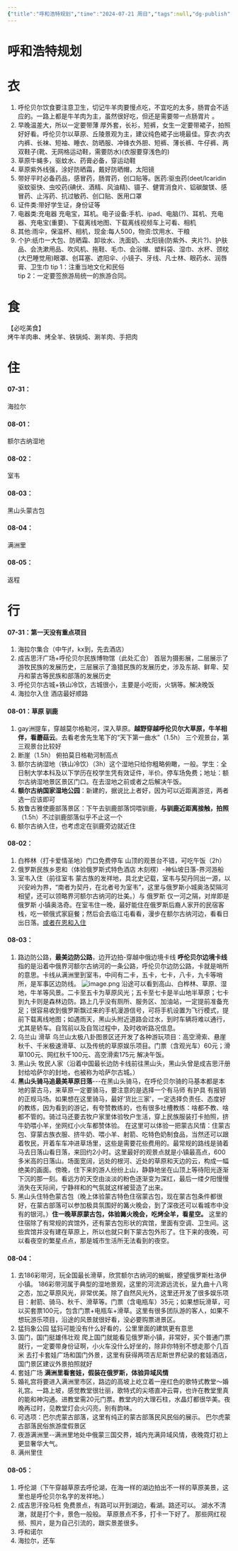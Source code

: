 ```yaml
---
{"title":"呼和浩特规划","time":"2024-07-21 周日","tags":null,"dg-publish":true,"permalink":"/300 评价/J/呼和浩特规划/","dgPassFrontmatter":true,"created":"2024-07-21T16:10:35.590+08:00","updated":"2024-07-22T15:59:38.672+08:00"}
---
```


# 呼和浩特规划
# 衣
1. 呼伦贝尔饮食要注意卫生，切记牛羊肉要慢点吃，不宜吃的太多，肠胃会不适应的。一路上都是牛羊肉为主，虽然很好吃，但还是需要带一点肠胃片  。
2. 早晚温差大，所以一定要带薄 厚外套，长衫，短裤，女生一定要带裙子，拍照好好看。呼伦贝尔以草原、丘陵景观为主，建议纯色裙子出境最佳。穿衣:内衣内裤、长袜、短袖、睡衣、防晒服、冲锋衣外胆、短裤、薄长裤、牛仔裤、两双鞋子(靴、无网格运动鞋，需要防水)(衣服要穿浅色的)
3. 草原牛蝇多，驱蚊水、药膏必备，穿运动鞋
4. 草原紫外线强，涂好防晒霜，戴好防晒帽，太阳镜
5. 带好平时必备药品，感冒药，肠胃药，创口贴等。医药:驱虫药(deet/lcaridin驱蚊驱快、虫咬药(碘伏、酒精、风油精)、镊子、健胃消食片、铝碳酸镁、感冒药、止泻药、抗过敏药、创口贴、医用口罩
6. 证件类:带好学生证，身份证等
7. 电器类:充电器 充电宝，耳机。电子设备:手机、ipad、电脑(?)、耳机、充电器、充电宝(重要)、下载离线地图、下载离线视频车上可看、相机
8. 其他:雨伞，保温杯、相机，现金:每人500，物资:饮用水、干粮
9. 个护:纸巾一大包、防晒霜、卸妆水、洗面奶、.太阳镜(防紫外、夹片?)、护肤品、会洗漱用品、吹风机、拖鞋、毛巾、会浴帽、塑料袋、湿巾、水杯、颈枕(大巴睡觉用)眼罩、创耳塞、遮阳伞、小镜子、牙线、凡士林、眼药水、润唇膏、卫生巾
tip 1：注重当地文化和民俗  
tip 2：一定要签旅游局统一的旅游合同。
# 食
【必吃美食】  
烤牛羊肉串、烤全羊、铁锅炖、涮羊肉、手把肉
# 住
#### 07-31：
海拉尔
#### 08-01：
额尔古纳湿地
#### 08-02：
室韦
#### 08-03：
黑山头蒙古包
#### 08-04：
满洲里
#### 08-05：
返程
# 行
#### 07-31：第一天没有重点项目
1. 海拉尔集合（中午jf，kx到，先去酒店）
2. 成吉思汗广场+呼伦贝尔民族博物馆（此处汇合）
	首层为摄影展，二层展示了游牧民族的发展历史，三层展示了渔猎民族的发展历史，涉及东胡、鲜卑、契丹和蒙古等民族和部落的发展历史
3. 呼伦贝尔古城+铁山冷饮，古城很小，主要是小吃街，火锅等。解决晚饭
4. 海拉尔入住 酒店最好顺路
#### 08-01：草原  驯鹿
1. gay洲提车，穿越莫尔格勒河，深入草原。**越野穿越呼伦贝尔大草原，牛羊相伴，看蘑菇云**。去看老舍先生笔下的“天下第一曲水”（1.5h）
	三个观景台，第三观景台比较好
2. 断崖（1.5h） 俯拍莫日格勒河制高点
3. 额尔古纳湿地（铁山冷饮）（3h）这个湿地只给你粗略俯瞰，一般。学生：全日制大学本科及以下学历在校学生凭有效证件，半价。停车场免费；地址：额尔古纳湿地景区景区门口。在去湿地之前或者之后解决午饭。
4. **额尔古纳国家湿地公园**：新建的，据说比上者好，因为可以近距离游览，两者选一应该即可
5. 敖鲁古雅使鹿部落景区：下午去驯鹿部落饲喂驯鹿，**与驯鹿近距离接触，拍照**（1.5h）不过驯鹿部落似乎不止这一个
6. 额尔古纳入住，也考虑定在驯鹿旁边就近住
#### 08-02：
1. 白桦林（打卡爱情圣地）门口免费停车 山顶的观景台不错，可吃午饭（2h）
2. 俄罗斯民族乡恩和（体验俄罗斯式特色酒店 木刻楞）-神仙坡日落-界河游船
3. 室韦入住（前往室韦 蒙古族的发祥地，具北史记载，室韦与契丹同出一源，以兴安岭为界，“南者为契丹，在北者号为室韦”，这里与俄罗斯小城奥洛契隔河相望，还可以领略界河额尔古纳河的壮美。）与 俄罗斯 仅一河之隔，对岸即是 俄罗斯 小镇奥洛奇。在室韦住一晚，最好能住在俄罗斯后裔人家开的民宿客栈，吃一顿俄式家庭餐；然后会去临江屯看看，漫步在额尔古纳河边，看看日出日落。<u>或者在恩和入住</u>
#### 08-03：
1. 路边防公路，**最美边防公路**，边开边拍-穿越中俄边境卡线
	**呼伦贝尔边境卡线**指的是沿着中俄界河额尔古纳河的一条公路，呼伦贝尔边防公路，卡就是哨所的意思。卡线从满洲里到室韦，中间有二卡，五卡，七卡，八卡，九卡等哨所，是军事区边防线。
	![image.png](https://cdn.jsdelivr.net/gh/Dolan-Lance/Image-Jiang/202407221515112.jpg)
	沿途可以看到高山、白桦林、草原、湿地，牛羊等风景。二卡至五卡为草原风光；五卡至七卡是半山地半草原；七卡到九卡则是森林边防。路上几乎没有厕所、服务区、加油站，一定提前准备充足；很容易收到俄罗斯飘过来的手机漫游信号，可将手机设置为飞行模式，提前下载离线地图；如遇雨天，黑山头附近道路会过水，到时车辆将难以通行，尤其是轿车。自驾前以及自驾过程中，及时收听路况信息。
2. 乌兰山 滑草 乌兰山太极八卦图景区还开发了各种游玩项目：高空滑索、悬崖秋千、千米极速滑草、以及传统的草原娱乐项目。门票（含观光车）60元；滑草100元、网红秋千100元、高空滑索175元 解决午饭。
3. 黑山头 牧民人家（沿着中国最长边防卡线前往黑山头，黑山头曾是成吉思汗册封给哈萨尔的封地，也被称为哈萨尔古城。）
4. **黑山头骑马追最美草原日落**---在黑山头骑马，在呼伦贝尔骑的马基本都是本地的蒙古马，来草原一定要骑马，要注意的是选择一个有马师 有护具 有报销的正规马场。如果想在这里骑马，最好‘货比三家’，一定选择负责任、态度好的教练，因为看到的游记，有夸赞教练的，也有很多吐槽教练：啥都不教、啥都不管的。骑过马还要去牧户家里体验牧户生活，穿上民族服装打卡拍照，挤牛奶喂小羊，坐网红小火车都赞体验。 在这里可以体验一把蒙古风情：住蒙古包、穿蒙古族衣服、挤牛奶、喂小羊、射箭、吃特色奶制食品，当然还可以跟着牧民，开着车车冲进草场里，这些是需要花些费用的。最常规的路线是骑着马去日落山看日落，来回约2小时。这里最好的观景点就是小镇最高点，600多米高的日落山。场面宽阔，远处的根河、近处的草原和天边的云，构成一幅绝美的画面。傍晚，住下来的游人纷纷上山，静静地坐在山顶上等待阳光逐渐下沉的那一刻。看远方的天空由淡淡的粉色逐渐变为深红，最后一缕夕阳慢慢消失在天际间，宁静祥和的气氛就这样被营造了出来。
5. 黑山头住特色蒙古包（晚上体验蒙古特色住宿蒙古包，现在蒙古包条件都很好，在蒙古部落可以参加极具氛围好的篝火晚会，到了深夜还可以看城市中没有的银河。）**住一晚草原蒙古包，体验篝火晚会，吃烤全羊，看星空。** 这里的住宿除了有常规的宾馆外，还有蒙古包形状的宾馆，里面有空调、卫生间。这些宾馆并没有建在草原上，所以也就只剩下蒙古包外形了。住下来的夜晚，可以看夜空的繁星点点，那是城市生活所无法看到的夜空。
#### 08-04：
1. 去186彩带河，玩全国最长滑草，欣赏额尔古纳河的蜿蜒，撩望俄罗斯杜洛伊小镇。  186彩带河属于典型的湿地景观，这里的河流源远流长，呈九曲十八弯之态，加之草原风光，非常优美。除了自然风光外，这里还开发了很多娱乐项目：射箭、骑马、秋千、滑草等。门票（含电瓶车）35元；如果想玩滑草，可以买套票100元，包含门票+电瓶车+滑草。这里有很多团队游的客人，如果不想玩游乐项目，沿途的风景就很好看，没必要购票进景区。
2. 猛犸象公园 猛犸可能没有什么好看的，公里里面的建筑更有意思
3. 国门，国门挺雄伟壮观 爬上国门就能看见俄罗斯小镇，非常好，买个普通门票就行，一定要带身份证啊，小火车没什么好坐的，除非你特别不想走那个几百米 去打卡套娃广场和国门外景，这里有获得两项吉尼斯世界纪录的套娃酒店，国门景区建议外景拍照就好
4. 套娃广场 **满洲里看套娃，假装在俄罗斯，体验异域风情**
5. 婚礼宫将要进入满洲里市区，路边的高坡上屹立着一座红色的歌特式教堂～婚礼宫。一路上坡，感觉教堂很壮丽，歌特式的尖塔直冲云霄，也许在教堂里真的能和神沟通。进教堂需20元门票。教堂内的大理石柱，水晶灯都很华美。夜晚再过时，见教堂灯会火闪亮，别有韵味。
6. 可选项：巴尔虎蒙古部落，这里有纯正的蒙古部落民风民俗的展示。 巴尔虎蒙古部落民俗旅游度假景区
7. 夜游满洲里--满洲里地处中俄蒙三国交界，城内充满异域风情，夜晚霓灯初上更显奢华大气。  
8. 满州里住
#### 08-05：
1. 呼伦湖（下午穿越草原去呼伦湖，在海一样的湖边拍出不一样的草原美景，这里也是呼伦贝尔名字的发祥地。）
2. 成吉思汗拴马桩 免费景点，有路可以开到湖边，看湖。路还可以。 湖水不清澈，就是打个卡，景色一般般。 草原景点不多，打卡一下好了。 那些网红视频、照片，是为自己引流的，跟实景差很多。
3. 呼和诺尔
4. 海拉尔，还车
